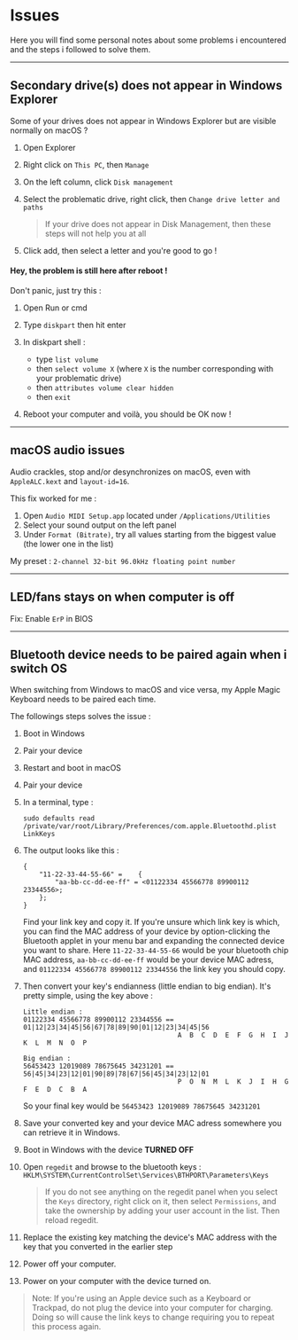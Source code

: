 # Issues

Here you will find some personal notes about some problems i encountered and the steps i followed to solve them.

---

## Secondary drive(s) does not appear in Windows Explorer

Some of your drives does not appear in Windows Explorer but are visible normally on macOS ?

1. Open Explorer

2. Right click on `This PC`, then `Manage`

3. On the left column, click `Disk management`

4. Select the problematic drive, right click, then `Change drive letter and paths`

   > If your drive does not appear in Disk Management, then these steps will not help you at all

5. Click add, then select a letter and you're good to go !

#### Hey, the problem is still here after reboot !

Don't panic, just try this :

1. Open Run or cmd

2. Type `diskpart` then hit enter

3. In diskpart shell :

   - type `list volume`
   - then `select volume X` (where `X` is the number corresponding with your problematic drive)
   - then `attributes volume clear hidden`
   - then `exit`

4. Reboot your computer and voilà, you should be OK now !

---

## macOS audio issues

Audio crackles, stop and/or desynchronizes on macOS, even with `AppleALC.kext` and `layout-id=16`.

This fix worked for me :

1. Open `Audio MIDI Setup.app` located under `/Applications/Utilities`
2. Select your sound output on the left panel
3. Under `Format (Bitrate)`, try all values starting from the biggest value (the lower one in the list)

My preset : `2-channel 32-bit 96.0kHz floating point number`

---

## LED/fans stays on when computer is off

Fix: Enable `ErP` in BIOS

---

## Bluetooth device needs to be paired again when i switch OS

When switching from Windows to macOS and vice versa, my Apple Magic Keyboard needs to be paired each time.

The followings steps solves the issue :

1. Boot in Windows
2. Pair your device
3. Restart and boot in macOS
4. Pair your device
5. In a terminal, type :
   ```shell
   sudo defaults read /private/var/root/Library/Preferences/com.apple.Bluetoothd.plist LinkKeys
   ```
6. The output looks like this :
   ```shell
   {
       "11-22-33-44-55-66" =    {
           "aa-bb-cc-dd-ee-ff" = <01122334 45566778 89900112 23344556>;
       };
   }
   ```
   Find your link key and copy it. If you're unsure which link key is which, you can find the MAC address of your device by option-clicking the Bluetooth applet in your menu bar and expanding the connected device you want to share.
   Here `11-22-33-44-55-66` would be your bluetooth chip MAC address, `aa-bb-cc-dd-ee-ff` would be your device MAC adress, and `01122334 45566778 89900112 23344556` the link key you should copy.
7. Then convert your key's endianness (little endian to big endian).
   It's pretty simple, using the key above :

   ```
   Little endian :
   01122334 45566778 89900112 23344556 == 01|12|23|34|45|56|67|78|89|90|01|12|23|34|45|56
                                          A  B  C  D  E  F  G  H  I  J  K  L  M  N  O  P

   Big endian :
   56453423 12019089 78675645 34231201 == 56|45|34|23|12|01|90|89|78|67|56|45|34|23|12|01
                                          P  O  N  M  L  K  J  I  H  G  F  E  D  C  B  A
   ```

   So your final key would be `56453423 12019089 78675645 34231201`

8. Save your converted key and your device MAC adress somewhere you can retrieve it in Windows.
9. Boot in Windows with the device **TURNED OFF**
10. Open `regedit` and browse to the bluetooth keys : `HKLM\SYSTEM\CurrentControlSet\Services\BTHPORT\Parameters\Keys`
    > If you do not see anything on the regedit panel when you select the `Keys` directory, right click on it, then select `Permissions`, and take the ownership by adding your user account in the list. Then reload regedit.
11. Replace the existing key matching the device's MAC address with the key that you converted in the earlier step
12. Power off your computer.
13. Power on your computer with the device turned on.

> Note: If you're using an Apple device such as a Keyboard or Trackpad, do not plug the device into your computer for charging. Doing so will cause the link keys to change requiring you to repeat this process again.
